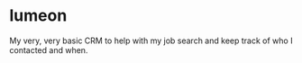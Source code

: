 # lumeon
My very, very basic CRM to help with my job search and keep track of who I contacted and when.
